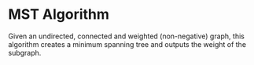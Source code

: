 # MST Algorithm

Given an undirected, connected and weighted (non-negative) graph, this algorithm creates a minimum spanning tree and outputs the weight of the subgraph.
